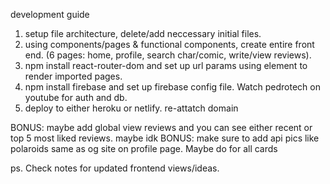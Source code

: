 development guide

1. setup file architecture, delete/add neccessary initial files.
2. using components/pages & functional components, create entire front end. (6 pages: home, profile, search char/comic, write/view reviews).
3. npm install react-router-dom and set up url params using element to render imported pages.
4. npm install firebase and set up firebase config file. Watch pedrotech on youtube for auth and db.
5. deploy to either heroku or netlify. re-attatch domain

BONUS: maybe add global view reviews and you can see either recent or top 5 most liked reviews. maybe idk
BONUS: make sure to add api pics like polaroids same as og site on profile page. Maybe do for all cards

ps. Check notes for updated frontend views/ideas.